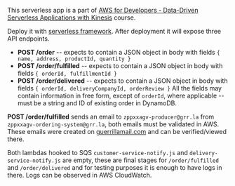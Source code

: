 This serverless app is a part of [AWS for Developers - Data-Driven Serverless Applications with Kinesis](https://www.linkedin.com/learning/aws-for-developers-data-driven-serverless-applications-with-kinesis) course.

Deploy it with [serverless framework](https://www.serverless.com/).
After deployment it will expose three API endpoints.
 * **POST /order** -- expects to contain a JSON object in body with fields `{ name, address, productId, quantity }`
 * **POST /order/fulfilled** -- expects to contain a JSON object in body with fields `{ orderId, fulfillmentId }`
 * **POST /order/delivered** -- expects to contain a JSON object in body with fields `{ orderId, deliveryCompanyId, orderReview }`
 All the fields may contain information in free form, except of `orderId`, where applicable -- must be a string and ID of existing order in DynamoDB.

 **POST /order/fulfilled** sends an email to `zppxxagv-producer@grr.la` from `zppxxagv-ordering-system@grr.la`, both emails must be validated in AWS. These emails were created on [guerrillamail.com](https://www.guerrillamail.com/inbox) and can be verified/viewed there.

 Both lambdas hooked to SQS `customer-service-notify.js` and `delivery-service-notify.js` are empty, these are final stages for `/order/fulfilled` and `/order/delivered` and for testing purposes it is enough to have logs in there. Logs can be observed in AWS CloudWatch.